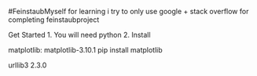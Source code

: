 #FeinstaubMyself
for learning i try to only use google + stack overflow for completing feinstaubproject

Get Started 1. You will need python 2. Install

matplotlib:
matplotlib-3.10.1
pip install matplotlib

urllib3 2.3.0
